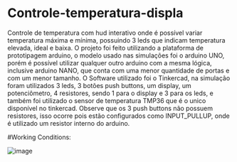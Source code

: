 # Controle-temperatura-displa
Controle de temperatura com hud interativo onde é possível variar temperatura máxima e mínima, possuindo 3 leds que indicam temperatura elevada, ideal e baixa. O projeto foi feito utilizando a plataforma de prototipagem arduino, o modelo usado nas simulações foi o arduino UNO, porém é possível utilizar qualquer outro arduino com a mesma lógica, inclusive arduino NANO, que conta com uma menor quantidade de portas e com um menor tamanho.
O Software utilizado foi o Tinkercad, na simulação foram utilizados 3 leds, 3 botões push buttons, um display, um potenciômetro, 4 resistores, sendo 1 para o display e 3 para os leds, e também foi utilizado o sensor de temperatura TMP36 que é o unico disponível no tinkercad.
Observe que os 3 push buttons não possuem resistores, isso ocorre pois estão configurados como INPUT_PULLUP, onde é utilizado um resistor interno do arduino.

#Working Conditions:

![image](https://github.com/hassuncao06/Controle-temperatura-display/assets/93269234/82598bbe-e00d-46b7-bd8f-fd575faa15a9)
